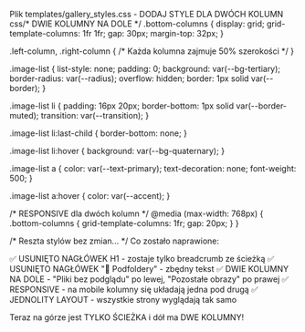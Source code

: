 Plik templates/gallery_styles.css - DODAJ STYLE DLA DWÓCH KOLUMN
css/* DWIE KOLUMNY NA DOLE */
.bottom-columns {
  display: grid;
  grid-template-columns: 1fr 1fr;
  gap: 30px;
  margin-top: 32px;
}

.left-column, .right-column {
  /* Każda kolumna zajmuje 50% szerokości */
}

.image-list {
  list-style: none;
  padding: 0;
  background: var(--bg-tertiary);
  border-radius: var(--radius);
  overflow: hidden;
  border: 1px solid var(--border);
}

.image-list li {
  padding: 16px 20px;
  border-bottom: 1px solid var(--border-muted);
  transition: var(--transition);
}

.image-list li:last-child {
  border-bottom: none;
}

.image-list li:hover {
  background: var(--bg-quaternary);
}

.image-list a {
  color: var(--text-primary);
  text-decoration: none;
  font-weight: 500;
}

.image-list a:hover {
  color: var(--accent);
}

/* RESPONSIVE dla dwóch kolumn */
@media (max-width: 768px) {
  .bottom-columns {
    grid-template-columns: 1fr;
    gap: 20px;
  }
}

/* Reszta stylów bez zmian... */
Co zostało naprawione:

✅ USUNIĘTO NAGŁÓWEK H1 - zostaje tylko breadcrumb ze ścieżką
✅ USUNIĘTO NAGŁÓWEK "📁 Podfoldery" - zbędny tekst
✅ DWIE KOLUMNY NA DOLE - "Pliki bez podglądu" po lewej, "Pozostałe obrazy" po prawej
✅ RESPONSIVE - na mobile kolumny się układają jedna pod drugą
✅ JEDNOLITY LAYOUT - wszystkie strony wyglądają tak samo

Teraz na górze jest TYLKO ŚCIEŻKA i dół ma DWE KOLUMNY!